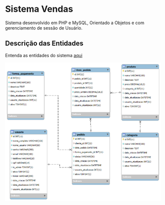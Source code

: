 # Sistema Vendas

Sistema desenvolvido em PHP e MySQL, Orientado a Objetos e com gerenciamento de sessão de Usuário.

## Descrição das Entidades

Entenda as entidades do sistema [aqui](./database/descricao.md)

![Diagrama do Banco](./database/sistema_vendas.png)
